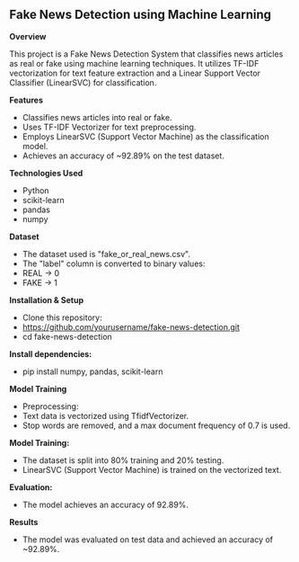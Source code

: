 ## Fake News Detection using Machine Learning
**Overview**

This project is a Fake News Detection System that classifies news articles as real or fake using machine learning techniques. It utilizes TF-IDF vectorization for text feature extraction and a Linear Support Vector Classifier (LinearSVC) for classification.

**Features**
- Classifies news articles into real or fake.
- Uses TF-IDF Vectorizer for text preprocessing.
- Employs LinearSVC (Support Vector Machine) as the classification model.
- Achieves an accuracy of ~92.89% on the test dataset.

**Technologies Used**
- Python
- scikit-learn
- pandas
- numpy

**Dataset**
- The dataset used is "fake_or_real_news.csv".
- The "label" column is converted to binary values:
- REAL → 0
- FAKE → 1

**Installation & Setup**
- Clone this repository:
- <git clone> https://github.com/yourusername/fake-news-detection.git
- cd fake-news-detection
 
**Install dependencies:**
- pip install numpy, pandas, scikit-learn

**Model Training**
- Preprocessing:
- Text data is vectorized using TfidfVectorizer.
- Stop words are removed, and a max document frequency of 0.7 is used.

**Model Training:**
- The dataset is split into 80% training and 20% testing.
- LinearSVC (Support Vector Machine) is trained on the vectorized text.

**Evaluation:**
- The model achieves an accuracy of 92.89%.

**Results**
- The model was evaluated on test data and achieved an accuracy of ~92.89%.
